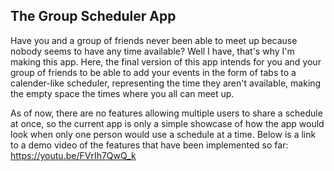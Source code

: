 ## The Group Scheduler App

Have you and a group of friends never been able to meet up because nobody seems to have any time available? Well I have, that's why I'm making this app.
Here, the final version of this app intends for you and your group of friends to be able to add your events in the form of tabs to a calender-like scheduler, representing the time they aren't available, making the empty space the times where you all can meet up.

As of now, there are no features allowing multiple users to share a schedule at once, so the current app is only a simple showcase of how the app would look when only one person would use a schedule at a time.
Below is a link to a demo video of the features that have been implemented so far:
https://youtu.be/FVrIh7QwQ_k
